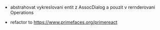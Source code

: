 - abstrahovat vykreslovani entit z AssocDialog a pouzit v rernderovani Operations 

- refactor to https://www.primefaces.org/primereact

